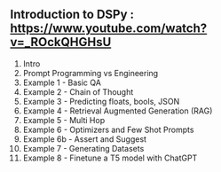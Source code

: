 ## Introduction to DSPy : https://www.youtube.com/watch?v=_ROckQHGHsU
1. Intro
2. Prompt Programming vs Engineering
3. Example 1 - Basic QA
4. Example 2 - Chain of Thought
5. Example 3 - Predicting floats, bools, JSON
6. Example 4 - Retrieval Augmented Generation (RAG)
7. Example 5 - Multi Hop 
8. Example 6 - Optimizers and Few Shot Prompts
9. Example 6b - Assert and Suggest
10. Example 7 - Generating Datasets
11. Example 8 - Finetune a T5 model with ChatGPT
